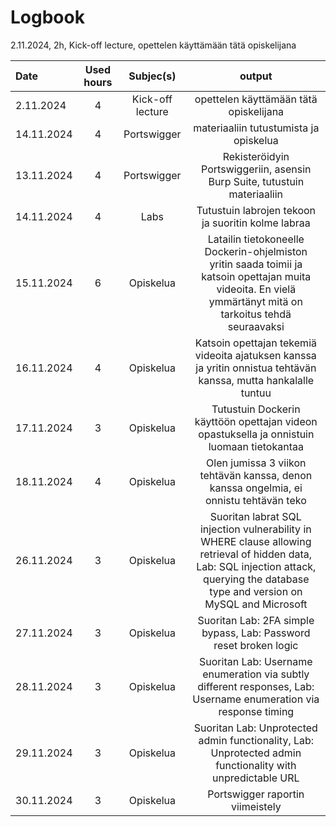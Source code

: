 

# Logbook

2.11.2024, 2h, Kick-off lecture, opettelen käyttämään tätä opiskelijana

| Date  | Used hours | Subjec(s)  | output |
| :---         |     :---:      |      :---:      |      :---:      | 
| 2.11.2024  | 4  | Kick-off lecture  | opettelen käyttämään tätä opiskelijana  |
| 14.11.2024  | 4  | Portswigger | materiaaliin tutustumista ja opiskelua  |
| 13.11.2024  | 4  | Portswigger | Rekisteröidyin Portswiggeriin, asensin Burp Suite, tutustuin materiaaliin  |
| 14.11.2024  | 4  | Labs | Tutustuin labrojen tekoon ja suoritin kolme labraa  |
| 15.11.2024  | 6  | Opiskelua | Latailin tietokoneelle Dockerin-ohjelmiston yritin saada toimii ja katsoin opettajan muita videoita. En vielä ymmärtänyt mitä on tarkoitus tehdä seuraavaksi  |
| 16.11.2024  | 4  | Opiskelua | Katsoin opettajan tekemiä videoita ajatuksen kanssa ja yritin onnistua tehtävän kanssa, mutta hankalalle tuntuu  |
| 17.11.2024  | 3  | Opiskelua | Tutustuin Dockerin käyttöön opettajan videon opastuksella ja onnistuin luomaan tietokantaa |
| 18.11.2024  | 4  | Opiskelua | Olen jumissa 3 viikon tehtävän kanssa, denon kanssa ongelmia, ei onnistu tehtävän teko|
| 26.11.2024  | 3 | Opiskelua | Suoritan labrat SQL injection vulnerability in WHERE clause allowing retrieval of hidden data, Lab: SQL injection attack, querying the database type and version on MySQL and Microsoft |
| 27.11.2024  | 3 | Opiskelua | Suoritan Lab: 2FA simple bypass, Lab: Password reset broken logic |
| 28.11.2024  | 3 | Opiskelua | Suoritan Lab: Username enumeration via subtly different responses, Lab: Username enumeration via response timing |
| 29.11.2024  | 3 | Opiskelua | Suoritan Lab: Unprotected admin functionality, Lab: Unprotected admin functionality with unpredictable URL  |
| 30.11.2024  | 3 | Opiskelua | Portswigger raportin viimeistely |
